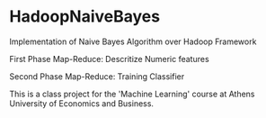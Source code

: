 HadoopNaiveBayes
================
 Implementation of Naive Bayes Algorithm over Hadoop Framework
 
 First Phase Map-Reduce: Descritize Numeric features
 
 Second Phase Map-Reduce: Training Classifier


 This is a class project for the 'Machine Learning' course at Athens University of Economics and Business.
